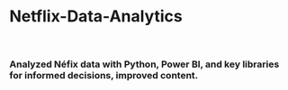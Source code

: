 # Netflix-Data-Analytics
<br>
<h3> Analyzed Néfix data with Python, Power Bl, and key libraries for informed decisions, improved content.</h3>
